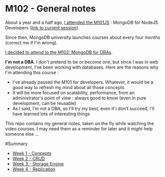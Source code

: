 M102 - General notes
====================
About a year and a half ago, [I attended the M101JS](http://dev.topheman.com/mongodb-for-node-js-developers-certificate/) : MongoDB for NodeJS Developers ([link to current session](https://university.mongodb.com/courses/M101JS/about)).

Since then, MongoDB university launches courses about every four months (correct me if I'm wrong).

[I decided to attend to the M102: MongoDB for DBAs](https://university.mongodb.com/courses/M102/about).

**I'm not a DBA**. I don't pretend to be or become one, but since I was in web development, I've been working with databases. Here are the reasons why I'm attending this course :

* I've already passed the M101 for developers. Whatever, it would be a good way to refresh my mind about all those concepts
* It will be more focused on scalability, performance, from an administrator's point of view : always good to know (even in pure development, can be reusable)
* As I said, I'm not a DBA, so I'll try my best, even if I don't succeed, I'll have learned lots of interesting things

This repo contains my general notes, taken on the fly while watching the video courses. I may need them as a reminder for later and it *might* help someone else ...

#Summary

* [Week 1 - Concepts](https://github.com/topheman/m102-notes/blob/master/week1.md)
* [Week 2 - CRUD](https://github.com/topheman/m102-notes/blob/master/week2.md)
* [Week 3 - Storage Engine](https://github.com/topheman/m102-notes/blob/master/week3.md)
* [Week 4 - Replication](https://github.com/topheman/m102-notes/blob/master/week2.md)